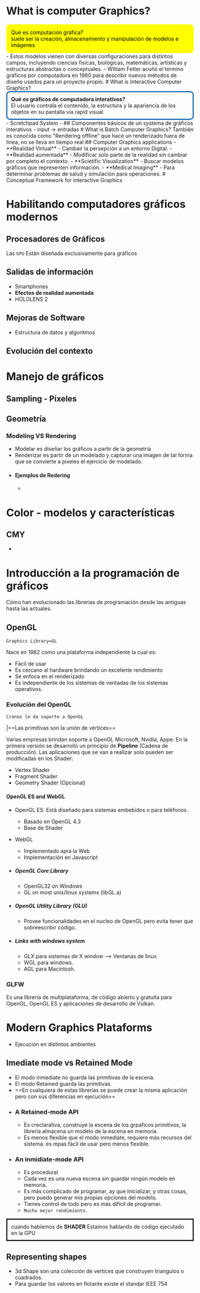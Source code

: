 # What is computer Graphics?
<div style="padding:10px;border-radius:10px;border: solid #FFFF00;background:#FFFF00; color:000000">
Qué es computación gráfica?<br>
suele ser la creación, almacenamiento y manipulación de modelos e imágenes
</div>
- Estos modelos vienen con diversas configuraciones para distintos campos, incluyendo ciencias físicas, biológicas, matemáticas, artísticas y estructuras abstractas o conceptuales. 
- William Fetter acuñó el termino gráficos por computadora en 1960 para describir nuevos métodos de diseño usados para un proyecto propio.
# What is Interactive Computer Graphics?
<div style="padding:10px;border-radius:10px;border: solid #126AAF">
<b>Qué es gráficos de computadora interativos?</b><br>
El usuario contrala el contenido, la estructura y la apariencia de los objetos en su pantalla via rapid visual 
</div>
- Scretchpad System
- ## Componentes básicos de un systema de gráficos interativos
	- input -> entradas
# What is Batch Computer Graphics?
También es conocida como "Rendering offline" que hace un renderizado fuera de linea, no se lleva en tiempo real
## Computer Graphics applications
- **Realidad Virtual**
	-  Cambair la persepción a un entorno Digital.
- **Realidad aumentada**
	- Modificar solo parte de la realidad sin cambiar por completo el contexto.
- **Scietific Visualization**
	- Buscar modelos gráficos que representen información.
- **Medical Imaging**
	- Para determinar problemas de salud y simulación para operaciones.
# Conceptual Framework for interactive Graphics

# Habilitando computadores gráficos modernos
## Procesadores de Gráficos
Las `GPU` Están diseñada exclusivamente para gráficos
## Salidas de información
- Smartphones
- **Efectos de realidad aumentada**
- HOLOLENS 2
## Mejoras de Software
- Estructura de datos y algoritmos
## Evolución del contexto
# Manejo de gráficos
## Sampling - Pixeles

## Geometría
### Modeling VS Rendering
- Modelar es diseñar los gráficos a partir de la geometría
- Renderizar es partir de un modelado y capturar una imagen de tal forma que se convierte a pixeles el ejercicio de modelado.
- #### Ejemplos de Redering
	- 
# Color - modelos y características
## CMY
- 
# Introducción a la programación de gráficos
Cómo han evolucionado las librerías de programación desde las antiguas hasta las actuales.
## OpenGL
	Graphics Library=GL
Nace en 1982 como una plataforma independiente la cual es:
- Fácil de usar
- Es cercano al hardware brindando un excelente rendimiento
- Se enfoca en el renderizado
- Es independiente de los sistemas de ventadas de los sistemas operativos.
### Evolución del OpenGL
	Cronos le da soporte a OpenGL
|==Las primitivas son la unión de vértices==
 
Varias empresas brindan soporte a OpenGL Microsoft, Nvidia, Appe.
En la primera versión se desarrolló un principio de **Pipeline** (Cadena de producción).
Las aplicaciones que se van a realizar solo pueden ser modificadas en los Shader:
- Vertex Shader
- Fragment Shader
- Geometry Shader (Opcional)
#### OpenGL ES and WebGL
- OpenGL ES: Está diseñado para sistemas embebidos o para teléfonos .
	- Basado en OpenGL 4.3
	- Base de Shader
- WebGL 
	- Implementado apra la Web
	- Implementación en Javascript

- ##### OpenGL Core Library
	- OpenGL32 on Windows
	- GL on most unix/linux systems (libGL.a)
- ##### OpenGL Utility Library (GLU)
	- Provee funcionalidades en el nucleo de OpenGL pero evita tener que sobreescribir código.
- ##### Links with windows system
	- GLX para sistemas de X window --> Ventanas de linux
	- WGL para windows.
	- AGL para Macintosh.

### GLFW
Es una librería de multiplataforma, de código abierto y gratuita para OpenGL, OpenGL ES y aplicaciones de desarrollo de Vulkan.



# Modern Graphics Plataforms
- Ejecución en distintos ambientes

## Imediate mode vs Retained Mode
- El modo inmediate no guarda las primitivas de la escena.
- El modo Retained guarda las primitivas.
- ==En cualquiera de estas librerías se puede crear la misma aplicación pero con sus diferencias en ejecución==
- ### A Retained-mode API
	- Es creclarativa, construye la escena de los grpaficos primitivos, la librería almacena un modelo de la escena en memoria.
	- Es menos flexible que el modo inmediate, requiere más recursos del sistema. es mpas fácil de usar pero menos flexible.
- ### An inmidiate-mode API
	- Es procedural
	- Cada vez es una nueva escena sin guardar ningún modelo en memoria.
	- Es más complicado de programar, ay que inicializar, y otras cosas, pero puedo generar mis propias opciones del modelo.
	- Tienes control de todo pero es más difícil de programar.
	- `Mucho mejor rendimiento.`

<div style="padding:10px;border-style:solid; border-color; rgb(80,120,230)">
cuando hablemos de <b>SHADER</b> Estamos hablando de código ejecutado en la GPU
</div>

## Representing shapes
- 3d Shape son una colección de vertices que construyen triangulos o cuadrados.
- Para guardar los valores en flotante existe el standar IEEE 754
